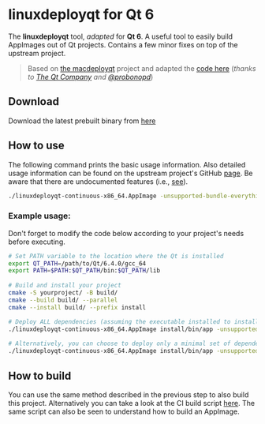 # linuxdeployqt for Qt 6

The **linuxdeployqt** tool, _adapted_ for **Qt 6**. A useful tool to easily build AppImages out of Qt projects. Contains a few minor fixes on top of the upstream project.

> Based on [the macdeployqt](https://github.com/qt/qtbase/tree/dev/src/tools/macdeployqt) project and adapted the [code here](https://github.com/probonopd/linuxdeployqt) (_thanks to [The Qt Company](https://qt.io) and [@probonopd](https://github.com/probonopd)_)

## Download

Download the latest prebuilt binary from [here](https://github.com/omergoktas/linuxdeployqt/releases/download/continuous/linuxdeployqt-continuous-x86_64.AppImage)

## How to use

The following command prints the basic usage information. Also detailed usage information can be found on the upstream project's GitHub [page](https://github.com/probonopd/linuxdeployqt). Be aware that there are undocumented features (i.e., [see](https://github.com/probonopd/linuxdeployqt/issues/340#issuecomment-452025959)).

```bash
./linuxdeployqt-continuous-x86_64.AppImage -unsupported-bundle-everything -unsupported-allow-new-glibc
```

### Example usage:

Don't forget to modify the code below according to your project's needs before executing.

```bash
# Set PATH variable to the location where the Qt is installed
export QT_PATH=/path/to/Qt/6.4.0/gcc_64
export PATH=$PATH:$QT_PATH/bin:$QT_PATH/lib
    
# Build and install your project
cmake -S yourproject/ -B build/
cmake --build build/ --parallel
cmake --install build/ --prefix install

# Deploy ALL dependencies (assuming the executable installed to install/bin/app in previous step)
./linuxdeployqt-continuous-x86_64.AppImage install/bin/app -unsupported-bundle-everything
    
# Alternatively, you can choose to deploy only a minimal set of dependencies
./linuxdeployqt-continuous-x86_64.AppImage install/bin/app -unsupported-allow-new-glibc
```

## How to build

You can use the same method described in the previous step to also build this project. Alternatively you can take a look at the CI build script [here](https://github.com/omergoktas/linuxdeployqt/blob/master/.github/workflows/build.yaml). The same script can also be seen to understand how to build an AppImage.
